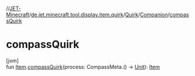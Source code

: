 //[JET-Minecraft](../../../../index.md)/[de.jet.minecraft.tool.display.item.quirk](../../index.md)/[Quirk](../index.md)/[Companion](index.md)/[compassQuirk](compass-quirk.md)

# compassQuirk

[jvm]\
fun [Item](../../../de.jet.minecraft.tool.display.item/-item/index.md).[compassQuirk](compass-quirk.md)(process: CompassMeta.() -&gt; [Unit](https://kotlinlang.org/api/latest/jvm/stdlib/kotlin/-unit/index.html)): [Item](../../../de.jet.minecraft.tool.display.item/-item/index.md)
